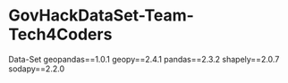 # GovHackDataSet-Team-Tech4Coders
Data-Set
geopandas==1.0.1
geopy==2.4.1
pandas==2.3.2
shapely==2.0.7
sodapy==2.2.0

